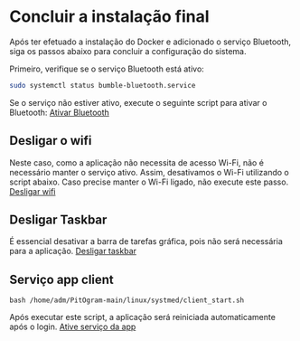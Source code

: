# Concluir a instalação final
Após ter efetuado a instalação do Docker e adicionado o serviço Bluetooth, siga os passos abaixo para concluir a configuração do sistema.

Primeiro, verifique se o serviço Bluetooth está ativo:
```sh
sudo systemctl status bumble-bluetooth.service
```
Se o serviço não estiver ativo, execute o seguinte script para ativar o Bluetooth: [Ativar Bluetooth](../linux/systmed/bluetooth/bumble-bluetooth.sh)

## Desligar o wifi
Neste caso, como a aplicação não necessita de acesso Wi-Fi, não é necessário manter o serviço ativo. Assim, desativamos o Wi-Fi utilizando o script abaixo. Caso precise manter o Wi-Fi ligado, não execute este passo.
[Desligar wifi](../linux/wifi/disable_wifi.sh)


## Desligar Taskbar
É essencial desativar a barra de tarefas gráfica, pois não será necessária para a aplicação.
[Desligar taskbar](../linux/config/taskbar/control_taskbar.sh)



## Serviço app client
```
bash /home/adm/PitOgram-main/linux/systmed/client_start.sh
```
Após executar este script, a aplicação será reiniciada automaticamente após o login.
[Ative serviço da app](../linux/systmed/client/client_start.sh)
